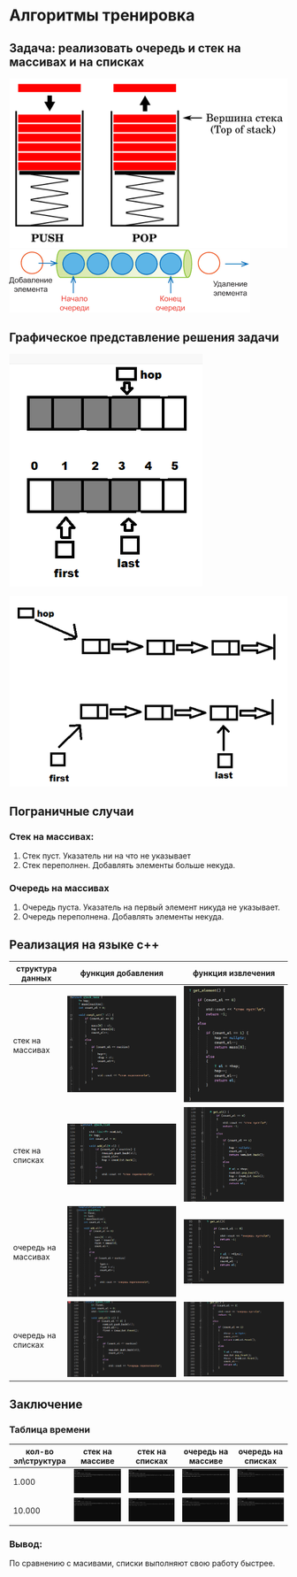 # Алгоритмы тренировка

## Задача: реализовать очередь и стек на массивах и на списках  
![стек](./README_images/stack.png)  
![очередь](./README_images/queue.png)  

## Графическое представление решения задачи

![](./README_images/hop.png)

![](./README_images/hops.png)

## Пограничные случаи

### Стек на массивах:   
1. Стек пуст. Указатель ни на что не указывает
2. Стек переполнен. Добавлять элементы больше некуда.

### Очередь на массивах

1. Очередь пуста. Указатель на первый элемент никуда не указывает.
2. Очередь переполнена. Добавлять элементы некуда.

## Реализация на языке c++

| структура данных | функция добавления | функция извлечения |
|------------------|--------------------|--------------------|
| стек на массивах |![add stack](./README_images/stArrCompl.png)|![get stack](./README_images/stArrGet.png)|
| стек на списках |![add stack](./README_images/stListAdd.png)|![get stack](./README_images/stListGet.png)|
| очередь на массивах |![add que](./README_images/queArrAdd.png)|![get que](./README_images/queArrGet.png)|
| очередь на списках |![add que](./README_images/queListAdd.png)|![get que](./README_images/queListGet.png)|

## Заключение

### Таблица времени

|кол-во эл\структура|стек на массиве|стек на списках|очередь на массиве|очередь на списках|
|-------------------|---------------|---------------|------------------|------------------|
|1.000|![](./README_images/stArr.png)|![](./README_images/stList.png)|![](./README_images/queArr.png)|![](./README_images/queList.png)|
|10.000|![](./README_images/stArr10.png)|![](./README_images/stList10.png)|![](./README_images/queArr10.png)|![](./README_images/queLIst10.png)|

### Вывод:

По сравнению с масивами, списки выполняют свою работу быстрее.
